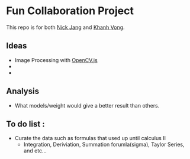 # Fun Collaboration Project 

This repo is for both [Nick Jang](https://github.com/sjang1594) and [Khanh Vong](https://github.com/kvong).


## Ideas
- Image Processing with [OpenCV.js](https://docs.opencv.org/4.4.0/df/df7/tutorial_js_table_of_contents_setup.html)
- 
- 


## Analysis
- What models/weight would give a better result than others.


## To do list : 
- Curate the data such as formulas that used up until calculus II
    * Integration, Deriviation, Summation forumla(sigma), Taylor Series, and etc...
